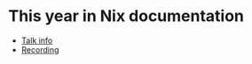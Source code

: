 # This year in Nix documentation

* [Talk info](https://talks.nixcon.org/nixcon-2023/talk/G8NDHE/)
* [Recording](https://media.ccc.de/v/nixcon-2023-35814-this-year-in-nix-documentation)
